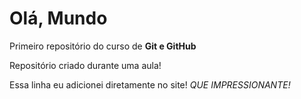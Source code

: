 # Olá, Mundo
 Primeiro repositório do curso de **Git e GitHub**

Repositório criado durante uma aula!

Essa linha eu adicionei diretamente no site! *QUE IMPRESSIONANTE!*
